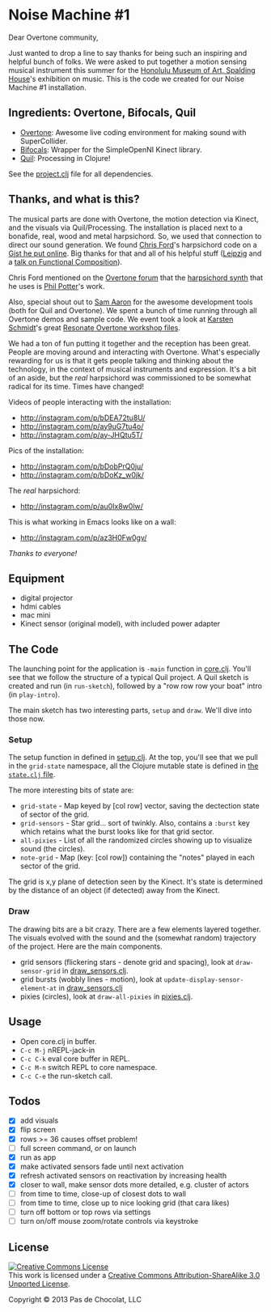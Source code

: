 # Noise Machine #1

Dear Overtone community,

Just wanted to drop a line to say thanks for being such an inspiring and helpful bunch of folks. We were asked to put together a motion sensing musical instrument this summer for the [Honolulu Museum of Art, Spalding House](http://honolulumuseum.org/11981-contemporary_museum_spalding_house)'s exhibition on music. This is the code we created for our Noise Machine #1 installation.

## Ingredients: Overtone, Bifocals, Quil

* [Overtone](http://overtone.github.io): Awesome live coding environment for making sound with SuperCollider.
* [Bifocals](https://github.com/aperiodic/bifocals): Wrapper for the SimpleOpenNI Kinect library.
* [Quil](https://github.com/quil/quil): Processing in Clojure!

See the [project.clj](https://github.com/PasDeChocolat/OBQExperiment/blob/master/project.clj) file for all dependencies.

## Thanks, and what is this?

The musical parts are done with Overtone, the motion detection via Kinect, and the visuals via Quil/Processing. The installation is placed next to a bonafide, real, wood and metal harpsichord. So, we used that connection to direct our sound generation. We found [Chris Ford](https://twitter.com/ctford)'s harpsichord code on a [Gist he put online](https://gist.github.com/ctford/2877443). Big thanks for that and all of his helpful stuff ([Leipzig](https://github.com/ctford/leipzig) and a [talk on Functional Composition](http://www.youtube.com/watch?v=Mfsnlbd-4xQ)).

Chris Ford mentioned on the [Overtone forum](https://groups.google.com/forum/#!msg/overtone/m_vfRK0gZXA/hSu-6aRwi68J) that the [harpsichord synth](https://github.com/ctford/goldberg/pull/1) that he uses is [Phil Potter](https://twitter.com/philandstuff)'s work.

Also, special shout out to [Sam Aaron](https://twitter.com/samaaron) for the awesome development tools (both for Quil and Overtone). We spent a bunch of time running through all Overtone demos and sample code. We event took a look at [Karsten Schmidt](https://twitter.com/toxi)'s great [Resonate Overtone workshop files](http://hg.postspectacular.com/resonate-2013).

We had a ton of fun putting it together and the reception has been great. People are moving around and interacting with Overtone. What's especially rewarding for us is that it gets people talking and thinking about the technology, in the context of musical instruments and expression. It's a bit of an aside, but the *real* harpsichord was commissioned to be somewhat radical for its time. Times have changed!

Videos of people interacting with the installation:
* http://instagram.com/p/bDEA72tu8U/
* http://instagram.com/p/ay9uG7tu4o/
* http://instagram.com/p/ay-JHQtu5T/

Pics of the installation:
* http://instagram.com/p/bDobPrQ0ju/
* http://instagram.com/p/bDoKz_w0jk/

The *real* harpsichord:
* http://instagram.com/p/au0Ix8w0lw/

This is what working in Emacs looks like on a wall:
* http://instagram.com/p/az3H0Fw0gv/

*Thanks to everyone!*

## Equipment
* digital projector 
* hdmi cables
* mac mini
* Kinect sensor (original model), with included power adapter

## The Code

The launching point for the application is `-main` function in [core.clj](https://github.com/PasDeChocolat/NoiseMachine/blob/master/src/grid/core.clj). You'll see that we follow the structure of a typical Quil project. A Quil sketch is created and run (in `run-sketch`), followed by a "row row row your boat" intro (in `play-intro`).

The main sketch has two interesting parts, `setup` and `draw`. We'll dive into those now.

### Setup

The setup function in defined in [setup.clj](https://github.com/PasDeChocolat/NoiseMachine/blob/master/src/grid/setup.clj). At the top, you'll see that we pull in the `grid-state` namespace, all the Clojure mutable state is defined in [the `state.clj` file](https://github.com/PasDeChocolat/NoiseMachine/blob/master/src/grid/state.clj).

The more interesting bits of state are:

* `grid-state` - Map keyed by [col row] vector, saving the dectection state of sector of the grid.
* `grid-sensors` - Star grid... sort of twinkly. Also, contains a `:burst` key which retains what the burst looks like for that grid sector.
* `all-pixies` - List of all the randomized circles showing up to visualize sound (the circles).
* `note-grid` - Map (key: [col row]) containing the "notes" played in each sector of the grid.

The grid is x,y plane of detection seen by the Kinect. It's state is determined by the distance of an object (if detected) away from the Kinect.

### Draw

The drawing bits are a bit crazy. There are a few elements layered together. The visuals evolved with the sound and the (somewhat random) trajectory of the project. Here are the main components.

* grid sensors (flickering stars - denote grid and spacing), look at `draw-sensor-grid` in [draw_sensors.clj](https://github.com/PasDeChocolat/NoiseMachine/blob/master/src/grid/draw_sensors.clj).
* grid bursts (wobbly lines - motion), look at `update-display-sensor-element-at` in [draw_sensors.clj](https://github.com/PasDeChocolat/NoiseMachine/blob/master/src/grid/draw_sensors.clj)
* pixies (circles), look at `draw-all-pixies` in [pixies.clj](https://github.com/PasDeChocolat/NoiseMachine/blob/master/src/grid/pixies.clj).

## Usage

* Open core.clj in buffer.
* `C-c M-j` nREPL-jack-in
* `C-c C-k` eval core buffer in REPL.
* `C-c M-n` switch REPL to core namespace.
* `C-c C-e` the run-sketch call.

## Todos
* [x] add visuals
* [x] flip screen
* [x] rows >= 36 causes offset problem!
* [ ] full screen command, or on launch
* [x] run as app
* [x] make activated sensors fade until next activation
* [x] refresh activated sensors on reactivation by increasing health
* [x] closer to wall, make sensor dots more detailed, e.g. cluster of actors
* [ ] from time to time, close-up of closest dots to wall
* [ ] from time to time, close up to nice looking grid (that cara likes)
* [ ] turn off bottom or top rows via settings
* [ ] turn on/off mouse zoom/rotate controls via keystroke

## License

<a rel="license" href="http://creativecommons.org/licenses/by-sa/3.0/"><img alt="Creative Commons License" style="border-width:0" src="http://i.creativecommons.org/l/by-sa/3.0/88x31.png" /></a><br />This work is licensed under a <a rel="license" href="http://creativecommons.org/licenses/by-sa/3.0/">Creative Commons Attribution-ShareAlike 3.0 Unported License</a>.

Copyright © 2013 Pas de Chocolat, LLC
